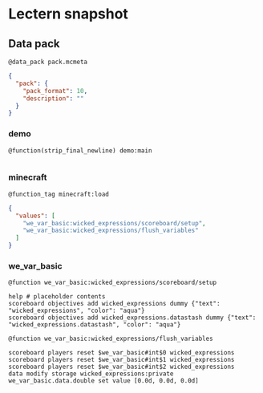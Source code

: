 # Lectern snapshot

## Data pack

`@data_pack pack.mcmeta`

```json
{
  "pack": {
    "pack_format": 10,
    "description": ""
  }
}
```

### demo

`@function(strip_final_newline) demo:main`

```mcfunction

```

### minecraft

`@function_tag minecraft:load`

```json
{
  "values": [
    "we_var_basic:wicked_expressions/scoreboard/setup",
    "we_var_basic:wicked_expressions/flush_variables"
  ]
}
```

### we_var_basic

`@function we_var_basic:wicked_expressions/scoreboard/setup`

```mcfunction
help # placeholder contents
scoreboard objectives add wicked_expressions dummy {"text": "wicked_expressions", "color": "aqua"}
scoreboard objectives add wicked_expressions.datastash dummy {"text": "wicked_expressions.datastash", "color": "aqua"}
```

`@function we_var_basic:wicked_expressions/flush_variables`

```mcfunction
scoreboard players reset $we_var_basic#int$0 wicked_expressions
scoreboard players reset $we_var_basic#int$1 wicked_expressions
scoreboard players reset $we_var_basic#int$2 wicked_expressions
data modify storage wicked_expressions:private we_var_basic.data.double set value [0.0d, 0.0d, 0.0d]
```
